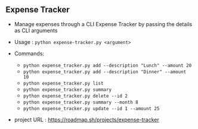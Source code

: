 ## Expense Tracker

- Manage expenses through a CLI Expense Tracker by passing the details as CLI arguments
- Usage : `python expense-tracker.py <argument>`
- Commands:
    -  `python expense_tracker.py add --description "Lunch" --amount 20`
    -  `python expense_tracker.py add --description "Dinner" --amount 10`
    -  `python expense_tracker.py list`
    -  `python expense_tracker.py summary`
    -  `python expense_tracker.py delete --id 2`
    -  `python expense_tracker.py summary --month 8`
    -  `python expense_tracker.py update --id 1 --amount 25`

- project URL : https://roadmap.sh/projects/expense-tracker